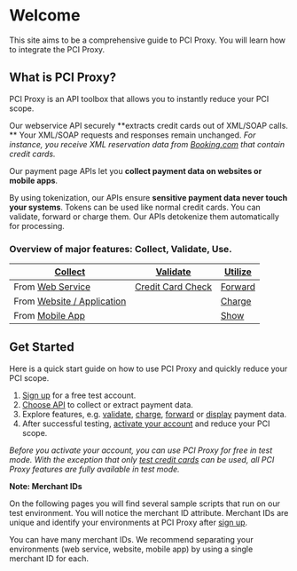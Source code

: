 # Welcome 

This site aims to be a comprehensive guide to PCI Proxy. You will learn how to integrate the PCI Proxy. 

## What is PCI Proxy?

PCI Proxy is an API toolbox that allows you to instantly reduce your PCI scope.

Our webservice API securely **extracts credit cards out of XML/SOAP calls. ** Your XML/SOAP requests and responses remain unchanged. *For instance, you receive XML reservation data from [Booking.com](http://www.booking.com/) that contain credit cards.* 

Our payment page APIs let you **collect payment data on websites or mobile apps**. 

By using tokenization, our APIs ensure **sensitive payment data never touch your systems**. Tokens can be used like normal credit cards. You can validate, forward or charge them. Our APIs detokenize them automatically for processing.

### Overview of major features: Collect, Validate, Use. 

|**[Collect](collect_payment_data.html)**|**[Validate](validate.html)**|**[Utilize](utilize)**|
|---|---|---|
|From [Web Service](webservice.html)|[Credit Card Check](validate.html)|[Forward](forward.html)|
|From [Website / Application](website-application.html)||[Charge](charge.html)|
|From [Mobile App](mobile-app.html)||[Show](show.html)|

## Get Started

Here is a quick start guide on how to use PCI Proxy and quickly reduce your PCI scope.

 1. [Sign up](http://www.pci-proxy.com/) for a free test account.
 2. [Choose API](collect_payment_data.html) to collect or extract payment data.
 3. Explore features, e.g. [validate](validate.html), [charge](charge.html), [forward](forward.html) or [display](retrieve.html) payment data.
 3. After successful testing, [activate your account](activate) and reduce your PCI scope.

*Before you activate your account, you can use PCI Proxy for free in test mode. With the exception that only [test credit cards](https://www.datatrans.ch/showcase/test-cc-numbers) can be used, all PCI Proxy features are fully available in test mode.*

**Note: Merchant IDs**

On the following pages you will find several sample scripts that run on our test environment. You will notice the merchant ID attribute. Merchant IDs are unique and identify your environments at PCI Proxy after [sign up](http://www.pci-proxy.com/).

You can have many merchant IDs. We recommend separating your environments (web service, website, mobile app) by using a single merchant ID for each.